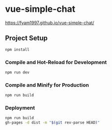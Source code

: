 # vue-simple-chat

https://fyam1997.github.io/vue-simple-chat/

## Project Setup

```sh
npm install
```

### Compile and Hot-Reload for Development

```sh
npm run dev
```

### Compile and Minify for Production

```sh
npm run build
```

### Deployment

```sh
npm run build
gh-pages -d dist -m "$(git rev-parse HEAD)"
```
